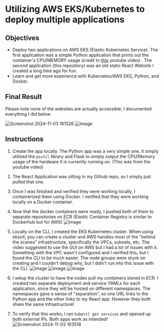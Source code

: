 # Utilizing AWS EKS/Kubernetes to deploy multiple applications

## Objectives

* Deploy two applications on AWS EKS (Elastic Kubernetes Service). The first application was a simple Python application that prints out the container's CPU/MEMORY usage (credit to [this](https://youtu.be/kBWCsHEcWnc?si=XZyyv0-iPzmoK1N5) youtube video) . The second application (this repository) was an old static React Website I created a long time ago for fun. 
* Learn and get more experience with Kubernetes/AWS EKS, Python, and Docker.

## Final Result

Please note none of the websites are actually accessible, I documented everything I did below

![Screenshot 2024-11-03 161526](https://github.com/user-attachments/assets/d7935590-c0c3-4980-8821-aa41663f35a7)
![image](https://github.com/user-attachments/assets/74947abf-46e7-462e-9002-dec5e27cef16)




## Instructions
1. Create the app locally. The Python app was a very simple one, it simply utilized the `psutil` library and Flask to simply output the CPU/Memory usage of the hardware it is currently running on. (This was from the youtube video)
2. The React Application was sitting in my Github repo, so I simply just pulled that one. 
3. Once I was finished and verified they were working locally, I containerized them using Docker. I verified that they were working locally on a Docker container.
4. Now that the docker containers were ready, I pushed both of them to separate repositories on ECR (Elastic Container Registry is similar to Dockerhub but for AWS)
 ![image](https://github.com/user-attachments/assets/df15c23f-f02c-4175-9d49-04156e2e1c0e)

5. Locally on the CLI, I created the EKS Kubernetes cluster. When using eksctl, you can create a cluster and AWS handles most of the "behind the scenes" infrastructure, specifically the VPCs, subnets, etc. The video suggested to use the GUI on AWS but I had a lot of issues with it. Something with the VPC wasn't configured and I verified this, but I found the CLI to be much easier. The node groups were stuck on creating and I couldn't debug why, but I didn't run into this issue with the CLI.
![image](https://github.com/user-attachments/assets/365ae83d-86ba-470b-9ff4-25ffd3a9962f)
![image](https://github.com/user-attachments/assets/a48e8948-50e6-4446-ae9e-be90d1f6f136)
![image](https://github.com/user-attachments/assets/f481aaf6-9964-4019-bd55-db7277755529)

7. I setup the cluster to have the nodes pull my containers stored in ECR. I created two separate deployment and service YAMLs for each application, since they will be hosted on different namespaces. The namespaces gave a sense of "separation", so one URL links to the Python app and the other links to my React app. However they both share the same infrastructure!
8. To verify that this works, I ran `kubectl get services` and opened up both external IPs. Both apps work as intended!
![Screenshot 2024-11-03 163518](https://github.com/user-attachments/assets/a785801d-0c35-4264-acfe-e726d80a0a81)




